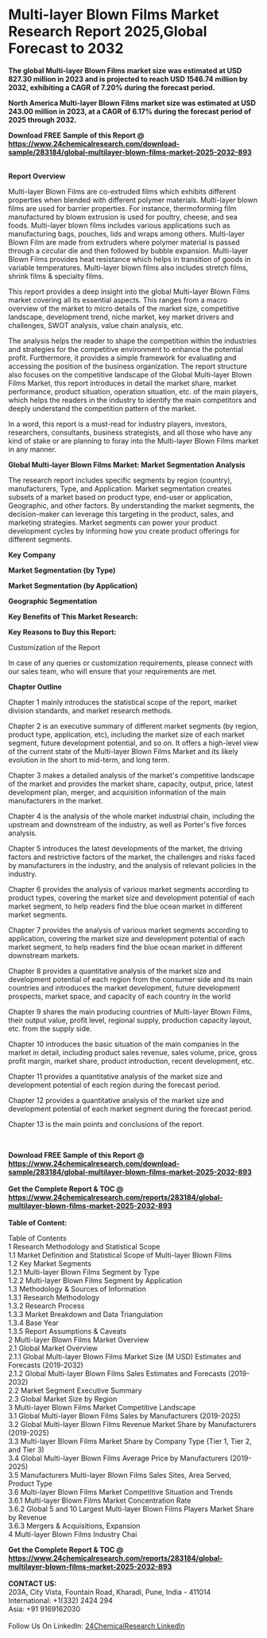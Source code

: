 <h1>Multi-layer Blown Films Market Research Report 2025,Global Forecast to 2032</h1><p><strong>The global Multi-layer Blown Films market size was estimated at USD 827.30 million in 2023 and is projected to reach USD 1546.74 million by 2032, exhibiting a CAGR of 7.20% during the forecast period.</strong></p><p>
</p><p><strong>North America Multi-layer Blown Films market size was estimated at USD 243.00 million in 2023, at a CAGR of 6.17% during the forecast period of 2025 through 2032.</strong></p><div><b>Download FREE Sample of this Report @ 
            <a href="https://www.24chemicalresearch.com/download-sample/283184/global-multilayer-blown-films-market-2025-2032-893">
            https://www.24chemicalresearch.com/download-sample/283184/global-multilayer-blown-films-market-2025-2032-893</a></b></div><br><p>
</p><p><strong>Report Overview</strong></p><p>
</p><p>Multi-layer Blown Films are co-extruded films which exhibits different properties when blended with different polymer materials. Multi-layer blown films are used for barrier properties. For instance, thermoforming film manufactured by blown extrusion is used for poultry, cheese, and sea foods. Multi-layer blown films includes various applications such as manufacturing bags, pouches, lids and wraps among others. Multi-layer Blown Film are made from extruders where polymer material is passed through a circular die and then followed by bubble expansion. Multi-layer Blown Films provides heat resistance which helps in transition of goods in variable temperatures. Multi-layer blown films also includes stretch films, shrink films &amp; specialty films.</p><p>
</p><p>This report provides a deep insight into the global Multi-layer Blown Films market covering all its essential aspects. This ranges from a macro overview of the market to micro details of the market size, competitive landscape, development trend, niche market, key market drivers and challenges, SWOT analysis, value chain analysis, etc.</p><p>
</p><p>The analysis helps the reader to shape the competition within the industries and strategies for the competitive environment to enhance the potential profit. Furthermore, it provides a simple framework for evaluating and accessing the position of the business organization. The report structure also focuses on the competitive landscape of the Global Multi-layer Blown Films Market, this report introduces in detail the market share, market performance, product situation, operation situation, etc. of the main players, which helps the readers in the industry to identify the main competitors and deeply understand the competition pattern of the market.</p><p>
In a word, this report is a must-read for industry players, investors, researchers, consultants, business strategists, and all those who have any kind of stake or are planning to foray into the Multi-layer Blown Films market in any manner.</p><p>
</p><p><strong>Global Multi-layer Blown Films Market: Market Segmentation Analysis</strong></p><p>
</p><p>The research report includes specific segments by region (country), manufacturers, Type, and Application. Market segmentation creates subsets of a market based on product type, end-user or application, Geographic, and other factors. By understanding the market segments, the decision-maker can leverage this targeting in the product, sales, and marketing strategies. Market segments can power your product development cycles by informing how you create product offerings for different segments.</p><p>
</p><p><strong>Key Company</strong></p><p>
</p><p>
</p><p><strong>Market Segmentation (by Type)</strong></p><p>
</p><p>
</p><p><strong>Market Segmentation (by Application)</strong></p><p>
</p><p>
</p><p><strong>Geographic Segmentation</strong></p><p>
</p><p>
</p><p><strong>Key Benefits of This Market Research:</strong></p><p>
</p><p>
</p><p><strong>Key Reasons to Buy this Report:</strong></p><p>
</p><p>
</p><p>Customization of the Report</p><p>
In case of any queries or customization requirements, please connect with our sales team, who will ensure that your requirements are met.</p><p>
</p><p><strong>Chapter Outline</strong></p><p>
</p><p>Chapter 1 mainly introduces the statistical scope of the report, market division standards, and market research methods.</p><p>
Chapter 2 is an executive summary of different market segments (by region, product type, application, etc), including the market size of each market segment, future development potential, and so on. It offers a high-level view of the current state of the Multi-layer Blown Films Market and its likely evolution in the short to mid-term, and long term.</p><p>
Chapter 3 makes a detailed analysis of the market's competitive landscape of the market and provides the market share, capacity, output, price, latest development plan, merger, and acquisition information of the main manufacturers in the market.</p><p>
Chapter 4 is the analysis of the whole market industrial chain, including the upstream and downstream of the industry, as well as Porter's five forces analysis.</p><p>
Chapter 5 introduces the latest developments of the market, the driving factors and restrictive factors of the market, the challenges and risks faced by manufacturers in the industry, and the analysis of relevant policies in the industry.</p><p>
Chapter 6 provides the analysis of various market segments according to product types, covering the market size and development potential of each market segment, to help readers find the blue ocean market in different market segments.</p><p>
Chapter 7 provides the analysis of various market segments according to application, covering the market size and development potential of each market segment, to help readers find the blue ocean market in different downstream markets.</p><p>
Chapter 8 provides a quantitative analysis of the market size and development potential of each region from the consumer side and its main countries and introduces the market development, future development prospects, market space, and capacity of each country in the world</p><p>
Chapter 9 shares the main producing countries of Multi-layer Blown Films, their output value, profit level, regional supply, production capacity layout, etc. from the supply side.</p><p>
Chapter 10 introduces the basic situation of the main companies in the market in detail, including product sales revenue, sales volume, price, gross profit margin, market share, product introduction, recent development, etc.</p><p>
Chapter 11 provides a quantitative analysis of the market size and development potential of each region during the forecast period.</p><p>
Chapter 12 provides a quantitative analysis of the market size and development potential of each market segment during the forecast period.</p><p>
Chapter 13 is the main points and conclusions of the report.</p><p>
 </p><div><b>Download FREE Sample of this Report @ 
            <a href="https://www.24chemicalresearch.com/download-sample/283184/global-multilayer-blown-films-market-2025-2032-893">
            https://www.24chemicalresearch.com/download-sample/283184/global-multilayer-blown-films-market-2025-2032-893</a></b></div><br><div><b>Get the Complete Report & TOC @ 
            <a href="https://www.24chemicalresearch.com/reports/283184/global-multilayer-blown-films-market-2025-2032-893">
            https://www.24chemicalresearch.com/reports/283184/global-multilayer-blown-films-market-2025-2032-893</a></b></div><br>
            <b>Table of Content:</b><p>Table of Contents<br />
1 Research Methodology and Statistical Scope<br />
1.1 Market Definition and Statistical Scope of Multi-layer Blown Films<br />
1.2 Key Market Segments<br />
1.2.1 Multi-layer Blown Films Segment by Type<br />
1.2.2 Multi-layer Blown Films Segment by Application<br />
1.3 Methodology & Sources of Information<br />
1.3.1 Research Methodology<br />
1.3.2 Research Process<br />
1.3.3 Market Breakdown and Data Triangulation<br />
1.3.4 Base Year<br />
1.3.5 Report Assumptions & Caveats<br />
2 Multi-layer Blown Films Market Overview<br />
2.1 Global Market Overview<br />
2.1.1 Global Multi-layer Blown Films Market Size (M USD) Estimates and Forecasts (2019-2032)<br />
2.1.2 Global Multi-layer Blown Films Sales Estimates and Forecasts (2019-2032)<br />
2.2 Market Segment Executive Summary<br />
2.3 Global Market Size by Region<br />
3 Multi-layer Blown Films Market Competitive Landscape<br />
3.1 Global Multi-layer Blown Films Sales by Manufacturers (2019-2025)<br />
3.2 Global Multi-layer Blown Films Revenue Market Share by Manufacturers (2019-2025)<br />
3.3 Multi-layer Blown Films Market Share by Company Type (Tier 1, Tier 2, and Tier 3)<br />
3.4 Global Multi-layer Blown Films Average Price by Manufacturers (2019-2025)<br />
3.5 Manufacturers Multi-layer Blown Films Sales Sites, Area Served, Product Type<br />
3.6 Multi-layer Blown Films Market Competitive Situation and Trends<br />
3.6.1 Multi-layer Blown Films Market Concentration Rate<br />
3.6.2 Global 5 and 10 Largest Multi-layer Blown Films Players Market Share by Revenue<br />
3.6.3 Mergers & Acquisitions, Expansion<br />
4 Multi-layer Blown Films Industry Chai</p><div><b>Get the Complete Report & TOC @ 
            <a href="https://www.24chemicalresearch.com/reports/283184/global-multilayer-blown-films-market-2025-2032-893">
            https://www.24chemicalresearch.com/reports/283184/global-multilayer-blown-films-market-2025-2032-893</a></b></div><br><b>CONTACT US:</b><br>
            203A, City Vista, Fountain Road, Kharadi, Pune, India - 411014<br>
            International: +1(332) 2424 294<br>
            Asia: +91 9169162030 <br><br>
            Follow Us On LinkedIn: <a href="https://www.linkedin.com/company/24chemicalresearch/">24ChemicalResearch LinkedIn</a>